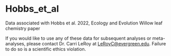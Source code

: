 # Hobbs_et_al
Data associated with Hobbs et al. 2022, Ecology and Evolution
Willow leaf chemistry paper

If you would like to use any of these data for subsequent analyses or meta-analyses, please contact Dr. Carri LeRoy at LeRoyC@evergreen.edu. Failure to do so is a scientific ethics violation.

